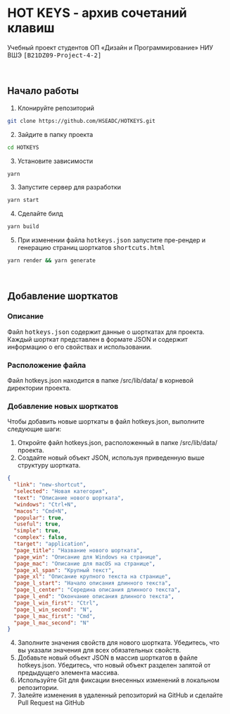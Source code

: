 # HOT KEYS - архив сочетаний клавиш

Учебный проект студентов ОП «Дизайн и Программирование» НИУ ВШЭ <kbd>[B21DZ09-Project-4-2]</kbd>

</br>

## Начало работы

1. Клонируйте репозиторий

```bash
git clone https://github.com/HSEADC/HOTKEYS.git
```

2. Зайдите в папку проекта

```bash
cd HOTKEYS
```

3. Установите зависимости

```bash
yarn
```

3. Запустите сервер для разработки

```bash
yarn start
```

4. Сделайте билд

```bash
yarn build
```

5. При изменении файла <kbd>hotkeys.json</kbd> запустите пре-рендер и генерацию страниц шорткатов <kbd>shortcuts.html</kbd>

```bash
yarn render && yarn generate
```

</br>

## Добавление шорткатов

### Описание

Файл <kbd>hotkeys.json</kbd> содержит данные о шорткатах для проекта. Каждый шорткат представлен в формате JSON и содержит информацию о его свойствах и использовании.

### Расположение файла

Файл hotkeys.json находится в папке /src/lib/data/ в корневой директории проекта.

### Добавление новых шорткатов
Чтобы добавить новые шорткаты в файл hotkeys.json, выполните следующие шаги:

1. Откройте файл hotkeys.json, расположенный в папке /src/lib/data/ проекта.
2. Создайте новый объект JSON, используя приведенную выше структуру шортката.

```json
{
  "link": "new-shortcut",
  "selected": "Новая категория",
  "text": "Описание нового шортката",
  "windows": "Ctrl+N",
  "macos": "Cmd+N",
  "popular": true,
  "useful": true,
  "simple": true,
  "complex": false,
  "target": "application",
  "page_title": "Название нового шортката",
  "page_win": "Описание для Windows на странице",
  "page_mac": "Описание для macOS на странице",
  "page_xl_span": "Крупный текст",
  "page_xl": "Описание крупного текста на странице",
  "page_l_start": "Начало описания длинного текста",
  "page_l_center": "Середина описания длинного текста",
  "page_l_end": "Окончание описания длинного текста",
  "page_l_win_first": "Ctrl",
  "page_l_win_second": "N",
  "page_l_mac_first": "Cmd",
  "page_l_mac_second": "N"
}

```

4. Заполните значения свойств для нового шортката. Убедитесь, что вы указали значения для всех обязательных свойств.
5. Добавьте новый объект JSON в массив шорткатов в файле hotkeys.json. Убедитесь, что новый объект разделен запятой от предыдущего элемента массива.
6. Используйте Git для фиксации внесенных изменений в локальном репозитории.
7. Залейте изменения в удаленный репозиторий на GitHub и сделайте Pull Request на GitHub


